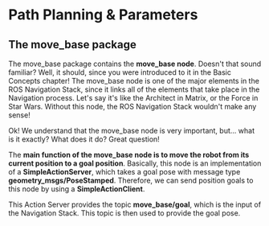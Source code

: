 # Path Planning & Parameters


## The move_base package

The move_base package contains the  **move_base node**. Doesn't that sound familiar? Well, it should, since you were introduced to it in the Basic Concepts chapter! The move_base node is one of the major elements in the ROS Navigation Stack, since it links all of the elements that take place in the Navigation process. Let's say it's like the Architect in Matrix, or the Force in Star Wars. Without this node, the ROS Navigation Stack wouldn't make any sense!

Ok! We understand that the move_base node is very important, but... what is it exactly? What does it do? Great question!

The  **main function of the move_base node is to move the robot from its current position to a goal position**. Basically, this node is an implementation of a  **SimpleActionServer**, which takes a goal pose with message type  **geometry_msgs/PoseStamped**. Therefore, we can send position goals to this node by using a  **SimpleActionClient**.

This Action Server provides the topic  **move_base/goal**, which is the input of the Navigation Stack. This topic is then used to provide the goal pose.

<!--stackedit_data:
eyJoaXN0b3J5IjpbLTE1ODM5MjA1ODksLTU5Njc0NTg1MV19
-->